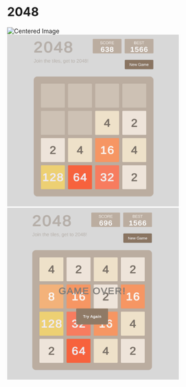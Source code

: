 # 2048

<img src="https://miro.medium.com/v2/resize:fit:736/0*fqcYEYxuD3kS13mP.gif" alt="Centered Image" width="400" height="400">

<img src="Assets/ScreenShot/1.png" width="400" height="400">
<img src="Assets/ScreenShot/2.png" width="400" height="400">

